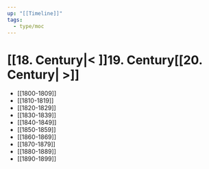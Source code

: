 ```yaml
---
up: "[[Timeline]]"
tags:
  - type/moc
---
```

# [[18. Century|< ]]19. Century[[20. Century| >]]
- [[1800-1809]]
- [[1810-1819]]
- [[1820-1829]]
- [[1830-1839]]
- [[1840-1849]]
- [[1850-1859]]
- [[1860-1869]]
- [[1870-1879]]
- [[1880-1889]]
- [[1890-1899]]